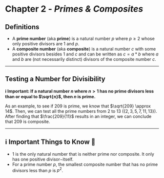 # Chapter 2 - _Primes & Composites_

## Definitions

- A **prime number** (aka **prime**) is a natural number $p$ where $p \geq 2$ whose only positive divisors are $1$ and $p$.
- A **composite number** (aka **composite**) is a natural number $c$ with some positive divisors besides $1$ and $c$ and can be written as $c = a * b$ where $a$ and $b$ are (not necessarily distinct) divisors of the composite number $c$.

---

## Testing a Number for Divisibility

**ℹ️ Important: If a natural number $n$ where $n > 1$ has no prime divisors less than or equal to $\sqrt{n}$, then $n$ is prime.**

As an example, to see if $209$ is prime, we know that $\sqrt{209} \approx 14$. Then, we can test all the prime numbers from $2$ to $13$ ($\{ 2, 3, 5, 7, 11, 13 \}$). After finding that $\frac{209}{11}$ results in an integer, we can conclude that $209$ is composite.

---

## ℹ️ Important Things to Know 🧠

- $1$ is the only natural number that is neither prime nor composite. It only has one positive divisor$-$itself.
- For a prime number $p$, the smallest composite number that has no prime divisors less than $p$ is $p^2$.
